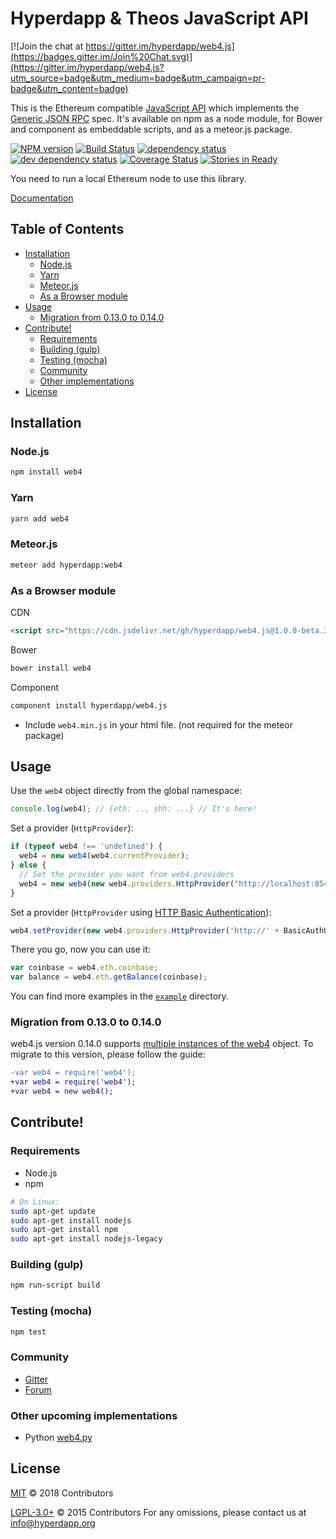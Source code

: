 # Hyperdapp & Theos JavaScript API

[![Join the chat at https://gitter.im/hyperdapp/web4.js](https://badges.gitter.im/Join%20Chat.svg)](https://gitter.im/hyperdapp/web4.js?utm_source=badge&utm_medium=badge&utm_campaign=pr-badge&utm_content=badge)

This is the Ethereum compatible [JavaScript API](https://github.com/hyperdapp/wiki/wiki/JavaScript-API)
which implements the [Generic JSON RPC](https://github.com/hyperdapp/wiki/wiki/JSON-RPC) spec. It's available on npm as a node module, for Bower and component as embeddable scripts, and as a meteor.js package.

[![NPM version][npm-image]][npm-url] [![Build Status][travis-image]][travis-url] [![dependency status][dep-image]][dep-url] [![dev dependency status][dep-dev-image]][dep-dev-url] [![Coverage Status][coveralls-image]][coveralls-url] [![Stories in Ready][waffle-image]][waffle-url]

<!-- [![browser support](https://ci.testling.com/hyperdapp/hyperdapp.js.png)](https://ci.testling.com/hyperdapp/hyperdapp.js) -->

You need to run a local Ethereum node to use this library.

[Documentation](https://github.com/hyperdapp/wiki/wiki/JavaScript-API)

## Table of Contents

- [Installation](#installation)
  - [Node.js](#nodejs)
  - [Yarn](#yarn)
  - [Meteor.js](#meteorjs)
  - [As a Browser module](#as-a-browser-module)
- [Usage](#usage)
  - [Migration from 0.13.0 to 0.14.0](#migration-from-0130-to-0140)
- [Contribute!](#contribute)
  - [Requirements](#requirements)
  - [Building (gulp)](#building-gulp)
  - [Testing (mocha)](#testing-mocha)
  - [Community](#community)
  - [Other implementations](#other-implementations)
- [License](#license)

## Installation

### Node.js

```bash
npm install web4
```

### Yarn

```bash
yarn add web4
```

### Meteor.js

```bash
meteor add hyperdapp:web4
```

### As a Browser module

CDN

```html
<script src="https://cdn.jsdelivr.net/gh/hyperdapp/web4.js@1.0.0-beta.36/dist/web4.min.js" integrity="sha256-nWBTbvxhJgjslRyuAKJHK+XcZPlCnmIAAMixz6EefVk=" crossorigin="anonymous"></script>
```

Bower

```bash
bower install web4
```

Component

```bash
component install hyperdapp/web4.js
```

* Include `web4.min.js` in your html file. (not required for the meteor package)

## Usage

Use the `web4` object directly from the global namespace:

```js
console.log(web4); // {eth: .., shh: ...} // It's here!
```

Set a provider (`HttpProvider`):

```js
if (typeof web4 !== 'undefined') {
  web4 = new web4(web4.currentProvider);
} else {
  // Set the provider you want from web4.providers
  web4 = new web4(new web4.providers.HttpProvider("http://localhost:8545"));
}
```

Set a provider (`HttpProvider` using [HTTP Basic Authentication](https://en.wikipedia.org/wiki/Basic_access_authentication)):

```js
web4.setProvider(new web4.providers.HttpProvider('http://' + BasicAuthUsername + ':' + BasicAuthPassword + '@localhost:8545'));
```

There you go, now you can use it:

```js
var coinbase = web4.eth.coinbase;
var balance = web4.eth.getBalance(coinbase);
```

You can find more examples in the [`example`](https://github.com/hyperdapp/web4.js/tree/master/example) directory.

### Migration from 0.13.0 to 0.14.0

web4.js version 0.14.0 supports [multiple instances of the web4](https://github.com/hyperdapp/web4.js/issues/297) object.
To migrate to this version, please follow the guide:

```diff
-var web4 = require('web4');
+var web4 = require('web4');
+var web4 = new web4();
```
## Contribute!

### Requirements

* Node.js
* npm

```bash
# On Linux:
sudo apt-get update
sudo apt-get install nodejs
sudo apt-get install npm
sudo apt-get install nodejs-legacy
```

### Building (gulp)

```bash
npm run-script build
```


### Testing (mocha)

```bash
npm test
```

### Community
 - [Gitter](https://gitter.im/hyperdapp/web4.js?source=orgpage)
 - [Forum](https://forum.hyperdapp.org/categories/hyperdapp-js)


### Other upcoming implementations
 - Python [web4.py](https://github.com/hyperdapp/web4.py)

## License

[MIT](LICENSE.md) © 2018 Contributors


[LGPL-3.0+](ETH-LICENSE.md) © 2015 Contributors
For any omissions, please contact us at info@hyperdapp.org

[npm-image]: https://badge.fury.io/js/web4.svg
[npm-url]: https://npmjs.org/package/web4
[travis-image]: https://travis-ci.org/hyperdapp/web4.js.svg
[travis-url]: https://travis-ci.org/hyperdapp/web4.js
[dep-image]: https://david-dm.org/hyperdapp/web4.js.svg
[dep-url]: https://david-dm.org/hyperdapp/web4.js
[dep-dev-image]: https://david-dm.org/hyperdapp/web4.js/dev-status.svg
[dep-dev-url]: https://david-dm.org/hyperdapp/web4.js#info=devDependencies
[coveralls-image]: https://coveralls.io/repos/hyperdapp/web4.js/badge.svg?branch=master
[coveralls-url]: https://coveralls.io/r/hyperdapp/web4.js?branch=master
[waffle-image]: https://badge.waffle.io/hyperdapp/web4.js.svg?label=ready&title=Ready
[waffle-url]: https://waffle.io/hyperdapp/web4.js
